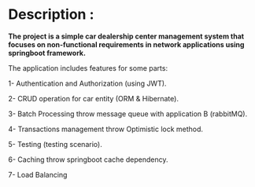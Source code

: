 # Description :

**The project is a simple car dealership center management system that focuses on non-functional requirements in network applications using springboot framework.**

The application includes features for some parts: 

1- Authentication and Authorization (using JWT).

2- CRUD operation for car entity (ORM & Hibernate).

3- Batch Processing throw message queue with application B (rabbitMQ).

4- Transactions management throw Optimistic lock method.

5- Testing (testing scenario).

6- Caching throw springboot cache dependency.

7- Load Balancing 
